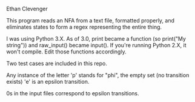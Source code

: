 Ethan Clevenger

This program reads an NFA from a text file, formatted properly, and eliminates
states to form a regex representing the entire thing.

I was using Python 3.X. As of 3.0, print became a function (so print("My string")) 
and raw_input() became input(). If you're running Python 2.X, it won't compile. Edit
those functions accordingly.

Two test cases are included in this repo.

Any instance of the letter 'p' stands for "phi", the empty set (no transition exists)
'e' is an epsilon transition.

0s in the input files correspond to epsilon transitions.